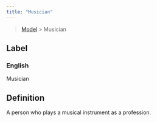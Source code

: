 ```yaml
---
title: "Musician"
---
```


> [Model](../../) > Musician

## Label

### English
Musician


## Definition
A person who plays a musical instrument as a profession. 


    
